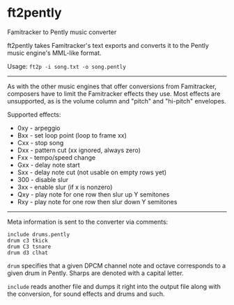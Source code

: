# ft2pently
Famitracker to Pently music converter

ft2pently takes Famitracker's text exports and converts it to the Pently music engine's MML-like format.

Usage: `ft2p -i song.txt -o song.pently`

-----

As with the other music engines that offer conversions from Famitracker, composers have to limit the Famitracker effects they use.
Most effects are unsupported, as is the volume column and "pitch" and "hi-pitch" envelopes.

Supported effects:
* 0xy - arpeggio
* Bxx - set loop point (loop to frame xx)
* Cxx - stop song
* Dxx - pattern cut (xx ignored, always zero)
* Fxx - tempo/speed change
* Gxx - delay note start
* Sxx - delay note cut (not usable on empty rows yet)
* 300 - disable slur
* 3xx - enable slur (if x is nonzero)
* Qxy - play note for one row then slur up Y semitones
* Rxy - play note for one row then slur down Y semitones

-----

Meta information is sent to the converter via comments:
```
include drums.pently
drum c3 tkick
drum C3 tsnare
drum d3 clhat
```

`drum` specifies that a given DPCM channel note and octave corresponds to a given drum in Pently. Sharps are denoted with a capital letter.

`include` reads another file and dumps it right into the output file along with the conversion, for sound effects and drums and such.
